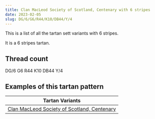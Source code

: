 ```yaml
---
title: Clan MacLeod Society of Scotland, Centenary with 6 stripes
date: 2023-02-05
slug: DG/6/G6/R44/K10/DB44/Y/4
---
```

This is a list of all the tartan sett variants with 6 stripes.

It is a 6 stripes tartan.


## Thread count
DG/6 G6 R44 K10 DB44 Y/4

## Examples of this tartan pattern

| Tartan Variants |
|---------------|
| [Clan MacLeod Society of Scotland, Centenary](/variants/dg/6/g6/r44/k10/db44/y/4-db000030-dg003000-g30a010-k000000-rc00000-yf0c000)||
